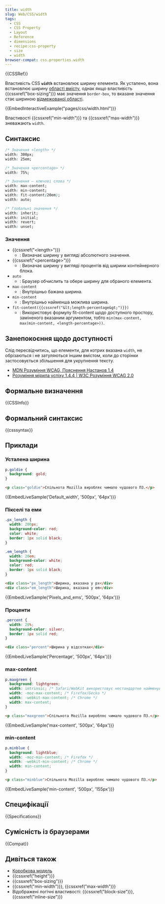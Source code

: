 ```yaml
---
title: width
slug: Web/CSS/width
tags:
  - CSS
  - CSS Property
  - Layout
  - Reference
  - dimensions
  - recipe:css-property
  - size
  - width
browser-compat: css.properties.width
---
```


{{CSSRef}}

Властивість CSS **`width`** встановлює ширину елемента. Як усталено, вона встановлює ширину [області вмісту](/uk/docs/Web/CSS/CSS_Box_Model/Introduction_to_the_CSS_box_model#content_area), однак якщо властивість {{cssxref("box-sizing")}} має значення `border-box`, то вказане значення стає шириною [відмежованої області](/uk/docs/Web/CSS/CSS_Box_Model/Introduction_to_the_CSS_box_model#border_area).

{{EmbedInteractiveExample("pages/css/width.html")}}

Властивості {{cssxref("min-width")}} та {{cssxref("max-width")}} зневажають `width`.

## Синтаксис

```css
/* Значення <length> */
width: 300px;
width: 25em;

/* Значення <percentage> */
width: 75%;

/* Значення – ключові слова */
width: max-content;
width: min-content;
width: fit-content(20em);
width: auto;

/* Глобальні значення */
width: inherit;
width: initial;
width: revert;
width: unset;
```

### Значення

- {{cssxref("&lt;length&gt;")}}
  - : Визначає ширину у вигляді абсолютного значення.
- {{cssxref("&lt;percentage&gt;")}}
  - : Визначає ширину у вигляді процентів від ширини контейнерного блока.
- `auto`
  - : Браузер обчислить та обере ширину для обраного елемента.
- `max-content`
  - : Внутрішньо бажана ширина.
- `min-content`
  - : Внутрішньо найменша можлива ширина.
- `fit-content({{cssxref("&lt;length-percentage&gt;")}})`
  - : Використовує формулу fit-content щодо доступного простору, заміненого вказаним аргументом, тобто `min(max-content, max(min-content, <length-percentage>))`.

## Занепокоєння щодо доступності

Слід пересвідчитись, що елементи, для котрих вказана `width`, не обрізаються і не затуляються іншим вмістом, коли до сторінки застосовується збільшення для укрупнення тексту.

- [MDN Розуміння WCAG, Пояснення Настанов 1.4](/uk/docs/Web/Accessibility/Understanding_WCAG/Perceivable#Guideline_1.4_Make_it_easier_for_users_to_see_and_hear_content_including_separating_foreground_from_background)
- [Розуміння мірила успіху 1.4.4 | W3C Розуміння WCAG 2.0](https://www.w3.org/TR/UNDERSTANDING-WCAG20/visual-audio-contrast-scale.html)

## Формальне визначення

{{CSSInfo}}

## Формальний синтаксис

{{csssyntax}}

## Приклади

### Усталена ширина

```css
p.goldie {
  background: gold;
}
```

```html
<p class="goldie">Спільнота Mozilla виробляє чимало чудового ПЗ.</p>
```

{{EmbedLiveSample('Default_width', '500px', '64px')}}

### Пікселі та еми

```css
.px_length {
  width: 200px;
  background-color: red;
  color: white;
  border: 1px solid black;
}

.em_length {
  width: 20em;
  background-color: white;
  color: red;
  border: 1px solid black;
}
```

```html
<div class="px_length">Ширина, вказана у px</div>
<div class="em_length">Ширина, вказана у em</div>
```

{{EmbedLiveSample('Pixels_and_ems', '500px', '64px')}}

### Проценти

```css
.percent {
  width: 20%;
  background-color: silver;
  border: 1px solid red;
}
```

```html
<div class="percent">Ширина у відсотках</div>
```

{{EmbedLiveSample('Percentage', '500px', '64px')}}

### max-content

```css
p.maxgreen {
  background: lightgreen;
  width: intrinsic; /* Safari/WebKit використовує нестандартне найменування */
  width: -moz-max-content; /* Firefox/Gecko */
  width: -webkit-max-content; /* Chrome */
  width: max-content;
}
```

```html
<p class="maxgreen">Спільнота Mozilla виробляє чимало чудового ПЗ.</p>
```

{{EmbedLiveSample('max-content', '500px', '64px')}}

### min-content

```css
p.minblue {
  background: lightblue;
  width: -moz-min-content; /* Firefox */
  width: -webkit-min-content; /* Chrome */
  width: min-content;
}
```

```html
<p class="minblue">Спільнота Mozilla виробляє чимало чудового ПЗ.</p>
```

{{EmbedLiveSample('min-content', '500px', '155px')}}

## Специфікації

{{Specifications}}

## Сумісність із браузерами

{{Compat}}

## Дивіться також

- [Коробкова модель](/uk/docs/Web/CSS/CSS_Box_Model/Introduction_to_the_CSS_box_model)
- {{cssxref("height")}}
- {{cssxref("box-sizing")}}
- {{cssxref("min-width")}}, {{cssxref("max-width")}}
- Відображені логічні властивості: {{cssxref("block-size")}}, {{cssxref("inline-size")}}
